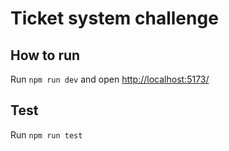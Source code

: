 # Ticket system challenge

## How to run

Run `npm run dev` and open [http://localhost:5173/](http://localhost:5173/)

## Test

Run `npm run test`